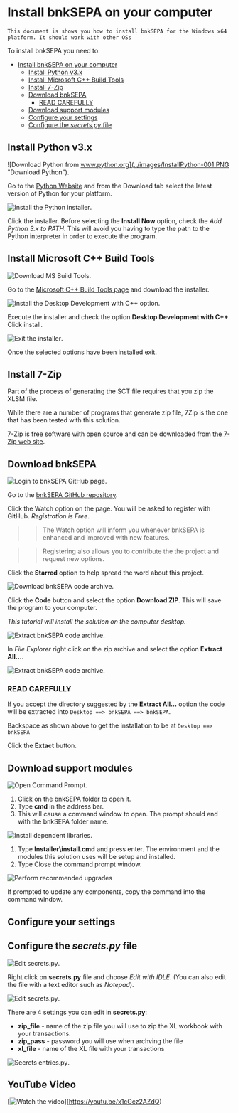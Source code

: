 Install bnkSEPA on your computer
================================

`This document is shows you how to install bnkSEPA for the Windows x64 platform. It should work with other OSs`  

To install bnkSEPA you need to:

- [Install bnkSEPA on your computer](#install-bnksepa-on-your-computer)
  - [Install Python v3.x](#install-python-v3x)
  - [Install Microsoft C++ Build Tools](#install-microsoft-c-build-tools)
  - [Install 7-Zip](#install-7-zip)
  - [Download bnkSEPA](#download-bnksepa)
    - [READ CAREFULLY](#read-carefully)
  - [Download support modules](#download-support-modules)
  - [Configure your settings](#configure-your-settings)
  - [Configure the *secrets.py* file](#configure-the-secretspy-file)


<a name="Python"></a>Install Python v3.x
-------------------

![Download Python from www.python.org](../images/InstallPython-001.PNG "Download Python").

Go to the [Python Website](https://www.python.org) and from the Download tab select the latest version of Python for your platform.

![Install the Python installer](../images/InstallPython-002.PNG "Install Python").

Click the installer. Before selecting the **Install Now** option, check the *Add Python 3.x to PATH*.  This will avoid you having to type the path to the Python interpreter in order to execute the program.



<a name="MSBldTools"></a>Install Microsoft C++ Build Tools
---------------------------------

![Download MS Build Tools](../images/InstallMSC++BuildTools--001.PNG "Download MS Build Tools").

Go to the [Microsoft C++ Build Tools page](https://visualstudio.microsoft.com/visual-cpp-build-tools/) and download the installer.

![Install the Desktop Development with C++ option](../images/InstallMSC++BuildTools--002.PNG "Install Desktop Development with C++").

Execute the installer and check the option **Desktop Development with C++**.   
Click install.  

![Exit the installer](../images/InstallMSC++BuildTools--003.PNG "Exit MS Built Tools installer").

Once the selected options have been installed exit.



<a name="7Zip"></a>Install 7-Zip
---------------------------------

Part of the process of generating the SCT file requires that you zip the XLSM file.

While there are a number of programs that generate zip file, 7Zip is the one that has been tested with this solution.

7-Zip is free software with open source and can be downloaded from [the 7-Zip web site](https://www.7-zip.org).



<a name="DLbnkSEPA"></a>Download bnkSEPA
----------------

![Login to bnkSEPA GitHub page](../images/InstallbnkSEPA--001.PNG "Login to bnkSEPA GitHub page").

Go to the [bnkSEPA GitHub repository](https://www.github.com/chribonn/bnkSEPA).

Click the Watch option on the page. You will be asked to register with GitHub.  *Registration is Free*.

>> The Watch option will inform you whenever bnkSEPA is enhanced and improved with new features.

>> Registering also allows you to contribute the the project and request new options.

Click the **Starred** option to help spread the word about this project.


![Download bnkSEPA code archive](../images/InstallbnkSEPA--002.PNG "Download bnkSEPA code archive").

Click the **Code** button and select the option **Download ZIP**. This will save the program to your computer.

*This tutorial will install the solution on the computer desktop.*


![Extract bnkSEPA code archive](../images/InstallbnkSEPA--003.PNG "Extract bnkSEPA code archive").

In *File Explorer* right click on the zip archive and select the option **Extract All...**.


![Extract bnkSEPA code archive](../images/InstallbnkSEPA--004.PNG "Extract bnkSEPA code archive").

### READ CAREFULLY

If you accept the directory suggested by the **Extract All...** option the code will be extracted into `Desktop ==> bnkSEPA ==> bnkSEPA`.

Backspace as shown above to get the installation to be at `Desktop ==> bnkSEPA`

Click the **Extact** button.



<a name="DLModules"></a>Download support modules
----------------


![Open Command Prompt](../images/InstallModules--001.PNG "Open command prompt").

1. Click on the bnkSEPA folder to open it.
2. Type **cmd** in the address bar.
3. This will cause a command window to open. The prompt should end with the bnkSEPA folder name.


![Install dependent libraries](../images/InstallModules--002.PNG "Install dependent libraries").

1. Type **Installer\install.cmd** and press enter. The environment and the modules this solution uses will be setup and installed.
2. Type Close the command prompt window.


![Perform recommended upgrades](../images/InstallModules--003.PNG "Install dependent libraries")

If prompted to update any components, copy the command into the command window.


<a name="UserConfig"></a>Configure your settings
----------------


## Configure the *secrets.py* file


![Edit secrets.py](../images/Configure-001.PNG "Open secrets.py for editing").

Right click on **secrets.py** file and choose *Edit with IDLE*. (You can also edit the file with a text editor such as *Notepad*).


![Edit secrets.py](../images/Configure-002.PNG "What to edit in secrets.py").

There are 4 settings you can edit in **secrets.py**:

  * **zip_file** - name of the zip file you will use to zip the XL workbook with your transactions.
  * **zip_pass** - password you will use when archving the file
  * **xl_file** - name of the XL file with your transactions

![Secrets entries.py](../images/Configure-003.PNG "Where the different secrets.py codes are used").


## YouTube Video

[![Watch the video](../images/2025-02-21.png)][https://youtu.be/x1cGcz2AZdQ)
